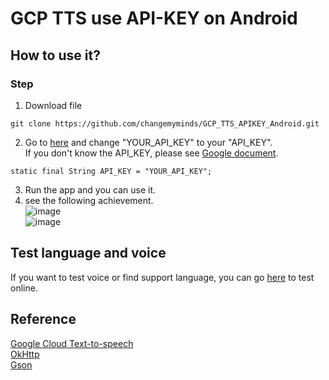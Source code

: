 # GCP TTS use API-KEY on Android

## How to use it?
### Step
1. Download file 
```
git clone https://github.com/changemyminds/GCP_TTS_APIKEY_Android.git
```
2. Go to [here](https://github.com/changemyminds/GCP_TTS_ByAPIKEY/blob/master/app/src/main/java/darren/gcptts/tts/gcp/Config.java) and change "YOUR_API_KEY" to your "API_KEY".<br>If you don't know the API_KEY, please see [Google document](https://cloud.google.com/docs/authentication/api-keys).
```
static final String API_KEY = "YOUR_API_KEY";
```
3. Run the app and you can use it.<br>
4. see the following achievement.<br>
![image](https://github.com/changemyminds/GCP_TTS_ByAPIKEY/blob/master/images/1.png)<br>
![image](https://github.com/changemyminds/GCP_TTS_ByAPIKEY/blob/master/images/2.png)<br>

## Test language and voice
If you want to test voice or find support language, you can go [here](https://cloud.google.com/text-to-speech/) to test online.

## Reference
[Google Cloud Text-to-speech](https://cloud.google.com/text-to-speech/docs/)<br>
[OkHttp](http://square.github.io/okhttp/)<br>
[Gson](https://github.com/google/gson)

